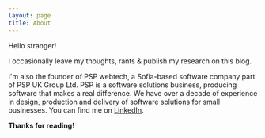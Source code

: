 ```yaml
---
layout: page
title: About
---
```


Hello stranger!

I occasionally leave my thoughts, rants & publish my research on this blog.

I'm also the founder of PSP webtech, a Sofia-based software company part of PSP UK Group Ltd. PSP is a software solutions business, producing software that makes a real difference. We have over a decade of experience in design, production and delivery of software solutions for small businesses. You can find me on [LinkedIn](https://www.linkedin.com/in/stanangeloff/).

**Thanks for reading!**
